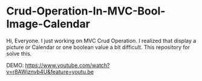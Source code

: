 # Crud-Operation-In-MVC-Bool-Image-Calendar

Hi, Everyone. I just working on MVC Crud Operation. I realized that display a picture or Calendar or one boolean value a bit difficult. This repository for solve this.

DEMO: https://www.youtube.com/watch?v=r8AWjznvb4U&feature=youtu.be

